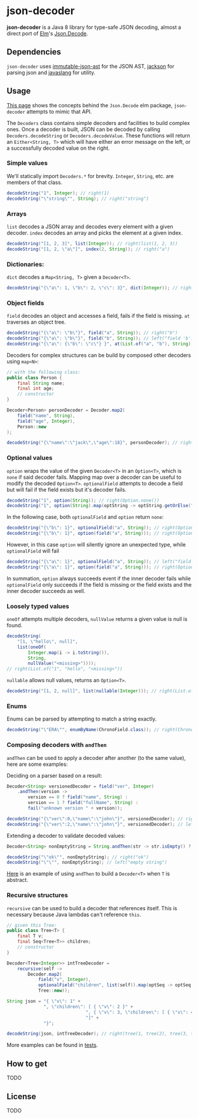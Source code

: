 # json-decoder

__json-decoder__ is a Java 8 library for type-safe JSON decoding, almost a direct
port of [Elm](http://elm-lang.org)'s [Json.Decode](http://package.elm-lang.org/packages/elm-lang/core/5.0.0/Json-Decode).

## Dependencies

`json-decoder` uses [immutable-json-ast](https://github.com/hamnis/immutable-json/) for the JSON AST,
[jackson](https://github.com/FasterXML/jackson) for parsing json and [javaslang](http://www.javaslang.io/) for utility.

## Usage
[This page](https://guide.elm-lang.org/interop/json.html) shows the concepts
behind the `Json.Decode` elm package, `json-decoder` attempts to mimic that API.

The `Decoders` class contains simple decoders and facilities to build complex ones.
Once a decoder is built, JSON can be decoded by calling `Decoders.decodeString`
or `Decoders.decodeValue`. These functions will return an `Either<String, T>`
which will have either an error message on the left, or a successfully decoded
value on the right.

### Simple values
We'll statically import `Decoders.*` for brevity. `Integer`, `String`, etc. are members of that class.
``` java
decodeString("1", Integer); // right(1)
decodeString("\"string\"", String); // right("string")
```
### Arrays
`list` decodes a JSON array and decodes every element with a given decoder.
`index` decodes an array and picks the element at a given index.

``` java
decodeString("[1, 2, 3]", list(Integer)); // right(list(1, 2, 3))
decodeString("[1, 2, \"a\"]", index(2, String)); // right("a")
```

### Dictionaries:
`dict` decodes a `Map<String, T>` given a `Decoder<T>`.
``` java
decodeString("{\"a\": 1, \"b\": 2, \"c\": 3}", dict(Integer)); // right(HashMap.of("a", 1, "b", 2, "c", 3))
```

### Object fields
`field` decodes an object and accesses a field, fails if the field is missing.
`at` traverses an object tree.
``` java
decodeString("{\"a\": \"b\"}", field("a", String)); // right("b")
decodeString("{\"a\": \"b\"}", field("b", String)); // left("field 'b': missing")
decodeString("{\"a\": {\"b\": \"c\"} }", at(List.of("a", "b"), String)); // right("c")

```
Decoders for complex structures can be build by composed other decoders using `map<N>`:
``` java
// with the following class:
public class Person {
    final String name;
    final int age;
	// constructor
}

Decoder<Person> personDecoder = Decoder.map2(
    field("name", String),
    field("age", Integer),
    Person::new
);

decodeString("{\"name\":\"jack\",\"age\":18}", personDecoder); // right(Person("jack", 18))
```

### Optional values
`option` wraps the value of the given `Decoder<T>` in an `Option<T>`, which is `none` if said decoder fails. Mapping map over a decoder can be useful to modify the decoded `Option<T>`.
`optionalField` attempts to decode a field but will fail if the field exists but it's decoder fails.
``` java
decodeString("1", option(String)); // right(Option.none())
decodeString("1", option(String).map(optString -> optString.getOrElse(""))); // right("")
```
In the following case, both `optionalField` and `option` return `none`:
``` java
decodeString("{\"b\": 1}", optionalField("a", String)); // right(Option.none())
decodeString("{\"b\": 1}", option(field("a", String))); // right(Option.none())
```
However, in this case `option` will silently ignore an unexpected type, while `optionalField` will fail
``` java
decodeString("{\"a\": 1}", optionalField("a", String)); // left("field 'a': expected String, got JNumber{value=1}")
decodeString("{\"a\": 1}", option(field("a", String))); // right(Option.none())
```
In summation, `option` always succeeds event if the inner decoder fails while `optionalField` only succeeds if the field is missing or the field exists and the inner decoder succeeds as well.


### Loosely typed values
`oneOf` attempts multiple decoders, `nullValue` returns a given value is null is found.
``` java
decodeString(
    "[1, \"hello\", null]",
    list(oneOf(
        Integer.map(i -> i.toString()),
        String,
        nullValue("<missing>"))));
// right(List.of("1", "hello", "<missing>"))
```
`nullable` allows null values, returns an `Option<T>`.
``` java
decodeString("[1, 2, null]", list(nullable(Integer))); // right(List.of(some(1), some(2), none()))
```

### Enums
Enums can be parsed by attempting to match a string exactly.
``` java
decodeString("\"ERA\"", enumByName(ChronoField.class)); // right(ChronoField.ERA)
```
### Composing decoders with `andThen`

`andThen` can be used to apply a decoder after another (to the same value), here are some examples:

Deciding on a parser based on a result:
``` java
Decoder<String> versionedDecoder = field("ver", Integer)
    .andThen(version ->
        version == 0 ? field("name", String) :
        version == 1 ? field("fullName", String) :
        fail("unknown version " + version));

decodeString("{\"ver\":0,\"name\":\"john\"}", versionedDecoder); // right("john")
decodeString("{\"ver\":2,\"name\":\"john\"}", versionedDecoder); // left("unknown version 2");
```
Extending a decoder to validate decoded values:
``` java
Decoder<String> nonEmptyString = String.andThen(str -> str.isEmpty() ? fail("empty string") : succeed(str));

decodeString("\"ok\"", nonEmptyString); // right("ok")
decodeString("\"\"", nonEmptyString); // left("empty string")
```
[Here](src/test/java/com.fredhonorio.json_decoder/DecodersTest.java#L290) is an example of using `andThen` to build a `Decoder<T>` when `T` is abstract.

### Recursive structures
`recursive` can be used to build a decoder that references itself. This is necessary because Java lambdas can't reference `this`.
``` java
// given this Tree:
public class Tree<T> {
    final T v;
    final Seq<Tree<T>> children;
	// constructor
}

Decoder<Tree<Integer>> intTreeDecoder =
    recursive(self ->
        Decoder.map2(
            field("v", Integer),
            optionalField("children", list(self)).map(optSeq -> optSeq.getOrElse(List.empty())),
            Tree::new));

String json = "{ \"v\": 1" +
              ", \"children\": [ { \"v\": 2 }" +
                              ", { \"v\": 3, \"children\": [ { \"v\": 4 } ] }" +
                              "]" +
              "}";

decodeString(json, intTreeDecoder); // right(tree(1, tree(2), tree(3, tree(4))))
```

More examples can be found in [tests](src/test/java/com.fredhonorio.json_decoder/).

## How to get
TODO

## License
TODO
